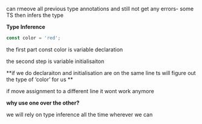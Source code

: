 can rmeove all previous type annotations and still not get any errors- some TS then infers the type

**Type Inference**

```jsx
const color = 'red';
```

the first part const color is variable declaration

the second step is variable initialisaiton

**if we do declaraiton and initialisation are on the same line ts will figure out the type of ‘color’ for us **

if move assignment to a different line it wont work anymore

**why use one over the other?**

we will rely on type inference all the time wherever we can